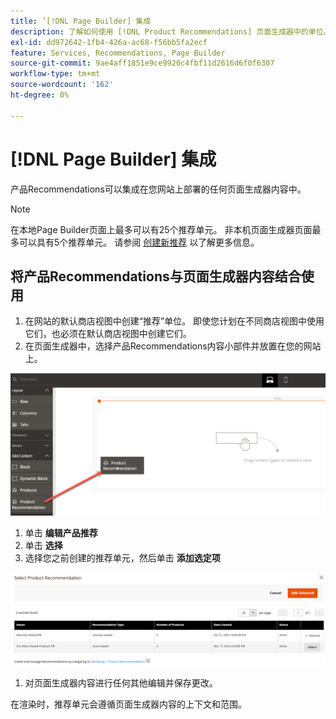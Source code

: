 ```yaml
---
title: ’[!DNL Page Builder] 集成
description: 了解如何使用 [!DNL Product Recommendations] 页面生成器中的单位。
exl-id: dd972642-1fb4-426a-ac68-f56bb5fa2ecf
feature: Services, Recommendations, Page Builder
source-git-commit: 9ae4aff1851e9ce9920c4fbf11d2616d6f0f6307
workflow-type: tm+mt
source-wordcount: '162'
ht-degree: 0%

---
```


# [!DNL Page Builder] 集成

产品Recommendations可以集成在您网站上部署的任何页面生成器内容中。

>[!NOTE]
>
> 在本地Page Builder页面上最多可以有25个推荐单元。 非本机页面生成器页面最多可以具有5个推荐单元。 请参阅 [创建新推荐](create.md) 以了解更多信息。

## 将产品Recommendations与页面生成器内容结合使用

1. 在网站的默认商店视图中创建“推荐”单位。 即使您计划在不同商店视图中使用它们，也必须在默认商店视图中创建它们。
1. 在页面生成器中，选择产品Recommendations内容小部件并放置在您的网站上。

![插入推荐单位](assets/pb-insert.png)

1. 单击 **编辑产品推荐**
1. 单击 **选择**
1. 选择您之前创建的推荐单元，然后单击 **添加选定项**

![插入推荐单位](assets/pb-select.png)

1. 对页面生成器内容进行任何其他编辑并保存更改。

在渲染时，推荐单元会遵循页面生成器内容的上下文和范围。

